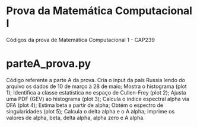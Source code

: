 # Prova da Matemática Computacional I
Códigos da prova de Matemática Computacional 1 - CAP239

# parteA_prova.py
Código referente a parte A da prova.
Cria o input da país Russia lendo do arquivo os dados de 10 de março à 28 de maio;
Mostra o histograma (plot 1);
Identifica a classe estatística no espaço de Cullen-Frey (plot 2);
Ajusta uma PDF (GEV) ao histograma (plot 3);
Calcula o índice espectral alpha via DFA (plot 4);
Estima beta a partir de alpha;
Obtém o espectro de singularidades (plot 5);
Calcula o delta alpha e o A alpha;
Imprime os valores de alpha, beta, delta alpha, alpha zero e A alpha.

